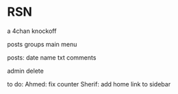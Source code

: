 # RSN
a 4chan knockoff

posts
groups
main menu

posts:
date
name
txt
comments

admin
delete

to do:
Ahmed:
  fix counter
Sherif:
  add home link to sidebar
